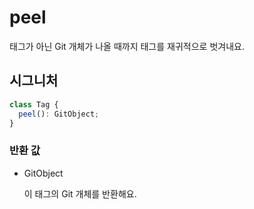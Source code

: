 # peel

태그가 아닌 Git 개체가 나올 때까지 태그를 재귀적으로 벗겨내요.

## 시그니처

```ts
class Tag {
  peel(): GitObject;
}
```

### 반환 값

<ul class="param-ul">
  <li class="param-li param-li-root">
    <span class="param-type">GitObject</span>
    <br>
    <p class="param-description">이 태그의 Git 개체를 반환해요.</p>
  </li>
</ul>

